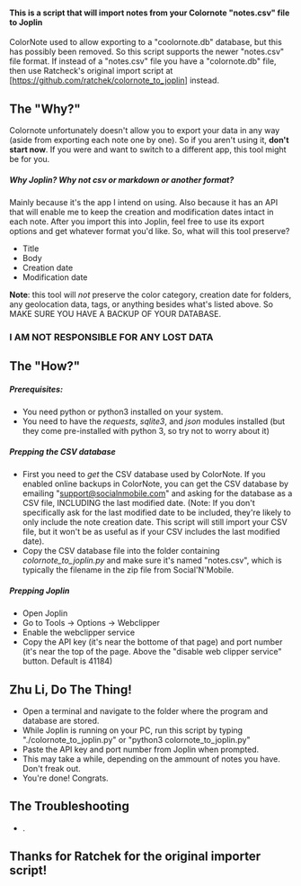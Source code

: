 #### This is a script that will import notes from your Colornote "notes.csv" file to Joplin

ColorNote used to allow exporting to a "coolornote.db" database, but this has possibly been removed. So this script supports the newer "notes.csv" file format.
If instead of a "notes.csv" file you have a "colornote.db" file, then use Ratcheck's original import script at [https://github.com/ratchek/colornote_to_joplin] instead.

## The "Why?"
Colornote unfortunately doesn't allow you to export your data in any way (aside from exporting each note one by one). So if you aren't using it, **don't start now**. If you were and want to switch to a different app, this tool might be for you.
##### Why Joplin? Why not csv or markdown or another format?
Mainly because it's the app I intend on using. Also because it has an API that will enable me to keep the creation and modification dates intact in each note.
After you import this into Joplin, feel free to use its export options and get whatever format you'd like.
So, what will this tool preserve?
 * Title
 * Body
 * Creation date
 * Modification date

**Note**: this tool will *not* preserve the color category, creation date for folders, any geolocation data, tags, or anything besides what's listed above. So MAKE SURE YOU HAVE A BACKUP OF YOUR DATABASE.
### **I AM NOT RESPONSIBLE FOR ANY LOST DATA**

## The "How?"
##### Prerequisites:
 * You need python or python3 installed on your system.
 * You need to have the  *requests*, *sqlite3*, and *json* modules installed (but they come pre-installed with python 3, so try not to worry about it)

##### Prepping the CSV database
 * First you need to *get* the CSV database used by ColorNote. If you enabled online backups in ColorNote, you can get the CSV database by emailing "support@socialnmobile.com" and asking for the database as a CSV file, INCLUDING the last modified date. (Note: If you don't specifically ask for the last modified date to be included, they're likely to only include the note creation date. This script will still import your CSV file, but it won't be as useful as if your CSV includes the last modified date).
* Copy the CSV database file into the folder containing *colornote_to_joplin.py* and make sure it's named "notes.csv", which is typically the filename in the zip file from Social'N'Mobile.

##### Prepping Joplin
 * Open Joplin
 * Go to Tools -> Options -> Webclipper
 * Enable the webclipper service
 * Copy the API key (it's near the bottome of that page) and port number (it's near the top of the page. Above the "disable web clipper service" button. Default is 41184)

## Zhu Li, Do The Thing!
 * Open a terminal and navigate to the folder where the program and database are stored.
 * While Joplin is running on your PC, run this script by typing "./colornote_to_joplin.py" or "python3 colornote_to_joplin.py"
 * Paste the API key and port number from Joplin when prompted.
 * This may take a while, depending on the ammount of notes you have. Don't freak out.
 * You're done! Congrats.

## The Troubleshooting
 * .

## Thanks for Ratchek for the original importer script!
